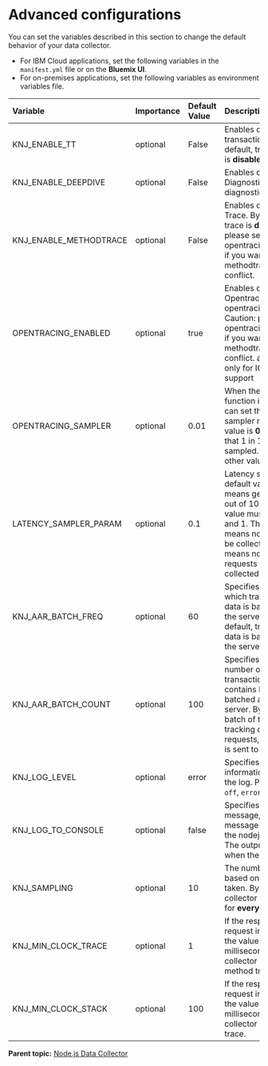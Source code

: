 # Advanced configurations
You can set the variables described in this section to change the default behavior of your data collector.    


* For IBM Cloud applications, set the following variables in the `manifest.yml` file or on the **Bluemix UI**.  
* For on-premises applications, set the following variables as environment variables file.  

|Variable                | Importance                         | Default Value | Description                                               |
|:---------------------------------|:--------------------------------------|:--------------|:-------------------------------------------------------|
|KNJ_ENABLE_TT           |optional |False        |Enables or disables transaction tracking. By default, transaction tracking is **disabled**.
|KNJ_ENABLE_DEEPDIVE   |optional |False        |Enables or disables Diagnostic. By default, diagnostic is **disabled**.|
|KNJ_ENABLE_METHODTRACE   |optional |False        |Enables or disables Method Trace. By default, method trace is **disabled**. Caution: please set opentracing.enabled='false' if you want to enable methodtrace, they have conflict.|
|OPENTRACING_ENABLED   |optional |true        |Enables or disables Opentracing. By default, opentracing is **enabled**. Caution: please set opentracing.enabled='false' if you want to enable methodtrace, they have conflict. and opentracing is only for ICAM Server support|
|OPENTRACING_SAMPLER   |optional |0.01        |When the OpenTracing function is **enabled**, you can set the OpenTracing sampler rate. The default value is **0.01**, which means that 1 in 100 traces will be sampled. You can set it to other values. |
|LATENCY_SAMPLER_PARAM |optional |0.1         |Latency sampling rate. The default value is **0.1**, which means getting 1 request out of 10 requests. The value must be between 0 and 1. The value of 0 means no latency data will be collected. The value of 1 means no sampler and all requests data will be collected. |
|KNJ_AAR_BATCH_FREQ            |optional |60        |Specifies the interval at which transaction tracking data is batched and sent to the server, in seconds. By default, transaction tracking data is batched and sent to the server **every minute**.
|KNJ_AAR_BATCH_COUNT            |optional |100        |Specifies the maximum number of requests that transaction tracking data contains before the data is batched and sent to the server. By default, when a batch of transaction tracking data contains **100** requests, this batch of data is sent to the server.
|KNJ_LOG_LEVEL            |optional |error        |Specifies the level of information that is printed in the log. Possible values are `off`, `error`, `info`, `debug`, `all`.
|KNJ_LOG_TO_CONSOLE            |optional |false        |Specifies the output of log message, the trace message will be writed to the nodejs_*.log by default. The output will be console when the value is 'true'.
|KNJ_SAMPLING            |optional                             |10             |The number of requests based on which a sample is taken. By default, data collector takes one sample for **every 10** requests.
|KNJ_MIN_CLOCK_TRACE       |optional                             |1              |If the response time of a request instance exceeds the value of this variable (in milliseconds), the data collector collects its method trace.
|KNJ_MIN_CLOCK_STACK       |optional                       |100              |If the response time of a request instance exceeds the value of this variable (in milliseconds), the data collector collects its stack trace.


**Parent topic:** [Node.js Data Collector](../README.md)
